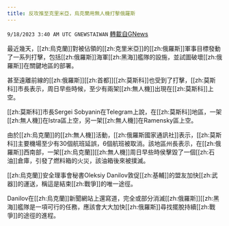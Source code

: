 ```yaml
---
title: 反攻推至克里米亞，烏克蘭用無人機打擊俄羅斯
---
```

`9/18/2023 3:40 AM UTC GNEWSTAIWAN` [轉載自GNews](https://gnews.org/articles/1704642)



最近幾天，[[zh:烏克蘭]]對被佔領的[[zh:克里米亞]]的[[zh:俄羅斯]]軍事目標發動了一系列打擊，包括[[zh:俄羅斯]]海軍[[zh:黑海]]艦隊的設施，並試圖破壞[[zh:俄羅斯]]在關鍵地區的部署。  

甚至遠離前線的[[zh:俄羅斯]][[zh:首都]][[zh:莫斯科]]也受到了打擊，[[zh:莫斯科]]市長表示，周日早些時候，至少有兩架[[zh:無人機]]出現在[[zh:莫斯科]]上空。

  

[[zh:莫斯科]]市長Sergei Sobyanin在Telegram上說，在[[zh:莫斯科]]地區，一架[[zh:無人機]]在Istra區上空，另一架[[zh:無人機]]在Ramensky區上空。

  

由於[[zh:烏克蘭]]的[[zh:無人機]]活動，[[zh:俄羅斯國家通訊社]]表示，[[zh:莫斯科]]主要機場至少有30個航班延誤，6個航班被取消。該地區州長表示，在[[zh:俄羅斯]]西南部，一架[[zh:烏克蘭]][[zh:無人機]]周日早些時侯擊毀了一個[[zh:石油]]倉庫，引發了燃料箱的火災，該油箱後來被撲滅。

  

[[zh:烏克蘭]]安全理事會秘書Oleksiy Danilov敦促[[zh:基輔]]的盟友加快[[zh:武器]]的運送，稱這是結束[[zh:戰爭]]的唯一途徑。

  

Danilov在[[zh:烏克蘭]]新聞網站上還寫道，完全或部分消滅[[zh:俄羅斯]][[zh:黑海]]艦隊是一項可行的任務，應該會大大加快[[zh:俄羅斯]]尋找擺脫持續[[zh:戰爭]]的途徑的進程。
